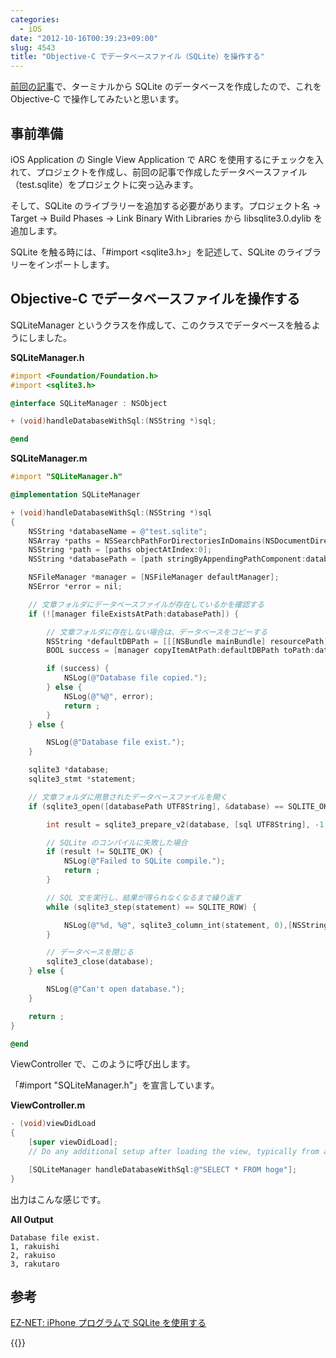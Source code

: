 ```yaml
---
categories:
  - iOS
date: "2012-10-16T00:39:23+09:00"
slug: 4543
title: "Objective-C でデータベースファイル（SQLite）を操作する"
---
```


[前回の記事](http://rakuishi.com/sqlite/4535/)で、ターミナルから SQLite のデータベースを作成したので、これを Objective-C で操作してみたいと思います。

## 事前準備

iOS Application の Single View Application で ARC を使用するにチェックを入れて、プロジェクトを作成し、前回の記事で作成したデータベースファイル（test.sqlite）をプロジェクトに突っ込みます。

そして、SQLite のライブラリーを追加する必要があります。プロジェクト名 → Target → Build Phases → Link Binary With Libraries から libsqlite3.0.dylib を追加します。

SQLite を触る時には、「#import &lt;sqlite3.h>」を記述して、SQLite のライブラリーをインポートします。

## Objective-C でデータベースファイルを操作する

SQLiteManager というクラスを作成して、このクラスでデータベースを触るようにしました。

**SQLiteManager.h**

```objectivec
#import <Foundation/Foundation.h>
#import <sqlite3.h>

@interface SQLiteManager : NSObject

+ (void)handleDatabaseWithSql:(NSString *)sql;

@end
```

**SQLiteManager.m**

```objectivec
#import "SQLiteManager.h"

@implementation SQLiteManager

+ (void)handleDatabaseWithSql:(NSString *)sql
{
    NSString *databaseName = @"test.sqlite";
    NSArray *paths = NSSearchPathForDirectoriesInDomains(NSDocumentDirectory, NSUserDomainMask, YES);
    NSString *path = [paths objectAtIndex:0];
    NSString *databasePath = [path stringByAppendingPathComponent:databaseName];

    NSFileManager *manager = [NSFileManager defaultManager];
    NSError *error = nil;

    // 文章フォルダにデータベースファイルが存在しているかを確認する
    if (![manager fileExistsAtPath:databasePath]) {

        // 文章フォルダに存在しない場合は、データベースをコピーする
        NSString *defaultDBPath = [[[NSBundle mainBundle] resourcePath] stringByAppendingPathComponent:databaseName];
        BOOL success = [manager copyItemAtPath:defaultDBPath toPath:databasePath error:&error];

        if (success) {
            NSLog(@"Database file copied.");
        } else {
            NSLog(@"%@", error);
            return ;
        }
    } else {

        NSLog(@"Database file exist.");
    }

    sqlite3 *database;
    sqlite3_stmt *statement;

    // 文章フォルダに用意されたデータベースファイルを開く
    if (sqlite3_open([databasePath UTF8String], &database) == SQLITE_OK) {

        int result = sqlite3_prepare_v2(database, [sql UTF8String], -1, &statement, NULL);

        // SQLite のコンパイルに失敗した場合
        if (result != SQLITE_OK) {
            NSLog(@"Failed to SQLite compile.");
            return ;
        }

        // SQL 文を実行し、結果が得られなくなるまで繰り返す
        while (sqlite3_step(statement) == SQLITE_ROW) {

            NSLog(@"%d, %@", sqlite3_column_int(statement, 0),[NSString stringWithUTF8String:(char*)sqlite3_column_text(statement, 1)]);
        }

        // データベースを閉じる
        sqlite3_close(database);
    } else {

        NSLog(@"Can't open database.");
    }

    return ;
}

@end
```

ViewController で、このように呼び出します。

「#import "SQLiteManager.h"」を宣言しています。

**ViewController.m**

```objectivec
- (void)viewDidLoad
{
    [super viewDidLoad];
    // Do any additional setup after loading the view, typically from a nib.

    [SQLiteManager handleDatabaseWithSql:@"SELECT * FROM hoge"];
}
```

出力はこんな感じです。

**All Output**

```
Database file exist.
1, rakuishi
2, rakuiso
3, rakutaro
```

## 参考

[EZ-NET: iPhone プログラムで SQLite を使用する](http://program.station.ez-net.jp/special/iphone/db/sqlite.asp)

{{<amazon id="4797354739" title="新標準SQLite (オープンソースRDBMSシリーズ)" src="https://images-na.ssl-images-amazon.com/images/I/51w28k89iJL._SL160_.jpg">}}

